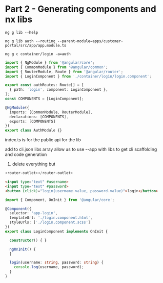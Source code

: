 # Part 2 - Generating components and nx libs

```
ng g lib --help
```

```
ng g lib auth --routing --parent-module=apps/customer-portal/src/app/app.module.ts
```

```
ng g c container/login -a=auth
```

```ts
import { NgModule } from '@angular/core';
import { CommonModule } from '@angular/common';
import { RouterModule, Route } from '@angular/router';
import { LoginComponent } from './container/login/login.component';

export const authRoutes: Route[] = [
  { path: 'login', component: LoginComponent },
];
const COMPONENTS = [LoginComponent];

@NgModule({
  imports: [CommonModule, RouterModule],
  declarations: [COMPONENTS],
  exports: [COMPONENTS]
})
export class AuthModule {}
```

index.ts is for the public api for the lib

add to cli.json libs array allow us to use --app with libs to get cli scaffolding and code generation

1. delete everything but 

```ts
<router-outlet></router-outlet>
```

```html
<input type="text" #username>
<input type="text" #password>
<button (click)="login(username.value, password.value)">login</button>
```

```ts
import { Component, OnInit } from '@angular/core';

@Component({
  selector: 'app-login',
  templateUrl: './login.component.html',
  styleUrls: ['./login.component.scss']
})
export class LoginComponent implements OnInit {

  constructor() { }

  ngOnInit() {
  }

  login(username: string, password: string) {
    console.log(username, password);
  }
}

```



